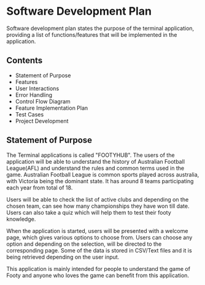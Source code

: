 # Software Development Plan
Software development plan states the purpose of the terminal application, providing a list of functions/features that will be implemented in the application.

## Contents
*  Statement of Purpose
*  Features
*  User Interactions 
*  Error Handling
*  Control Flow Diagram
*  Feature Implementation Plan
*  Test Cases
*  Project Development 

## Statement of Purpose
The Terminal applications is called "FOOTYHUB". The users of the application will be able to understand the history of Australian Football League(AFL) and understand the rules and common terms used in the game. Australian Football League is common sports played across australia, with Victoria being the dominant state. It has around 8 teams participating each year from total of 18.

Users will be able to check the list of active clubs and depending on the chosen team, can see how many championships they have won till date. Users can also take a quiz which will help them to test their footy knowledge.

When the application is started, users will be presented with a welcome page, which gives various options to choose from. Users can choose any option and depending on the selection, will be directed to the corresponding page.
Some of the data is stored in CSV/Text files and it is being retrieved depending on the user input.

This application is mainly intended for people to understand the game of Footy and anyone who loves the game can benefit from this application.
